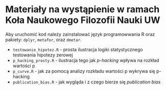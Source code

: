 # Materiały na wystąpienie w ramach Koła Naukowego Filozofii Nauki UW

Aby uruchomić kod należy zainstalować język programowwania R oraz pakiety: `dplyr`, `metafor`, oraz `dmetar`.

- `testowanie_hipotez.R` - prosta ilustracja logiki statystycznego testowania hipotezy zerowej
- `p_hacking_prosty.R` - ilustracja tego jak *p-hacking* wpływa na rozkład wartości p
- `p_curve.R` - jak za pomocą analizy rozkładu wartości p wykrywa się p-hacking
- `publication_bias.R` - jak wygląda i z czego bierze się *publication bias*
